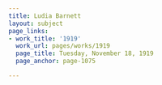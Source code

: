```yaml
---
title: Ludia Barnett
layout: subject
page_links:
- work_title: '1919'
  work_url: pages/works/1919
  page_title: Tuesday, November 18, 1919
  page_anchor: page-1075

---
```


